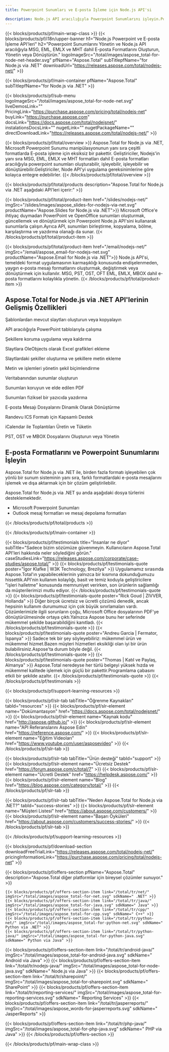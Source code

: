 ```yaml
---
title: Powerpoint Sunumları ve E-posta İşleme için Node.js API'si

description: Node.js API aracılığıyla Powerpoint Sunumlarını işleyin.Powerpoint sunumları ve e-posta formatlarını oluşturmak, değiştirmek veya dönüştürmek için Nodejs'i kullanın.
---
```


{{< blocks/products/pf/main-wrap-class >}}
{{< blocks/products/pf/i18n/upper-banner h1="Node.js Powerpoint ve E-posta İşleme API'leri" h2="Powerpoint Sunumlarını Yönetin ve Node.js API aracılığıyla MSG, EML, EMLX ve MHT dahil E-posta Formatlarını Oluşturun, Yönetin veya Dönüştürün." logoImageSrc="/total/images/aspose_total-for-node-net-header.svg" pfName="Aspose.Total" subTitlepfName="for Node.js via .NET" downloadUrl="https://releases.aspose.com/total/nodejs-net/" >}}

{{< blocks/products/pf/main-container pfName="Aspose.Total" subTitlepfName="for Node.js via .NET" >}}

{{< blocks/products/pf/sub-menu logoImageSrc="/total/images/aspose_total-for-node-net.svg" liveDemosLink="" PricingLink="https://purchase.aspose.com/pricing/total/nodejs-net" buyLink="https://purchase.aspose.com" docsLink="https://docs.aspose.com/total/nodejsnet/" instalationsDocsLink="" nugetLink="" nugetPackageName="" directDownloadLink="https://releases.aspose.com/total/nodejs-net/" >}}

{{< blocks/products/pf/total/overview >}}
Aspose.Total for Node.js via .NET, Microsoft Powerpoint Sunumu manipülasyonunun yanı sıra çeşitli formatlarda E-posta işleme için eksiksiz bir pakettir. Geliştiriciler, Nodejs'in yanı sıra MSG, EML, EMLX ve MHT formatları dahil E-posta formatları aracılığıyla powerpoint sunumları oluşturabilir, işleyebilir, işleyebilir ve dönüştürebilir.Geliştiriciler, Node API'yi uygulama gereksinimlerine göre kolayca entegre edebilirler.
{{< /blocks/products/pf/total/overview >}}

{{< blocks/products/pf/total/products description="Aspose.Total for Node.js via .NET aşağıdaki API'leri içerir:" >}}

{{< blocks/products/pf/total/product-item href="/slides/nodejs-net/" imgSrc="/slides/images/aspose_slides-for-nodejs-via-net.svg" productName="Aspose.Slides for Node.js via .NET">}}
Microsoft Office'e ihtiyaç duymadan PowerPoint ve OpenOffice sunumları oluşturmak, güncellemek ve dönüştürmek için Powerpoint Node.js API'sini kullanarak sunumlarla çalışın.Ayrıca API, sunumları birleştirme, kopyalama, bölme, karşılaştırma ve yazdırma olanağı da sunar.
{{< /blocks/products/pf/total/product-item >}}

{{< blocks/products/pf/total/product-item href="/email/nodejs-net/" imgSrc="/email/aspose_email-for-nodejs-net.svg" productName="Aspose.Email for Node.js via .NET">}}
Node.js API'si, temeldeki format uygulamasının karmaşıklığı konusunda endişelenmeden, yaygın e-posta mesajı formatlarını oluşturmak, değiştirmek veya dönüştürmek için kullanılır. MSG, PST, OST, OFT EML, EMLX, MBOX dahil e-posta formatlarını kolaylıkla yönetin.
{{< /blocks/products/pf/total/product-item >}}


<!--<p></p>-->
<h2 class="pr-ft">
 <a class="anchor" id="features" name="features">
 </a>
 Aspose.Total for Node.js via .NET API'lerinin Gelişmiş Özellikleri
</h2>
   <div class="col-lg-4">
    <em class="fa fa-copy ico-blue fa-2x col-lg-2">
    </em>
    <p class="col-lg-10">Şablonlardan mevcut slaytları oluşturun veya kopyalayın</p>
   </div>
   <div class="col-lg-4">
    <em class="fa fa-table ico-blue fa-2x col-lg-2">
    </em>
    <p class="col-lg-10">API aracılığıyla PowerPoint tablolarıyla çalışma</p>
   </div>
   <div class="col-lg-4">
    <em class="fa fa-shield ico-blue fa-2x col-lg-2">
    </em>
    <p class="col-lg-10">Şekillere koruma uygulama veya kaldırma</p>
   </div>
   <div class="col-lg-4">
    <em class="fa fa-bar-chart ico-blue fa-2x col-lg-2">
    </em>
    <p class="col-lg-10">Slaytlara OleObjects olarak Excel grafikleri ekleme</p>
   </div>
   <div class="col-lg-4">
    <em class="fa fa-image ico-blue fa-2x col-lg-2">
    </em>
    <p class="col-lg-10">
     Slaytlardaki şekiller oluşturma ve şekillere metin ekleme
    </p>
   </div>
   <div class="col-lg-4">
    <em class="fa fa-align-left ico-blue fa-2x col-lg-2">
    </em>
    <p class="col-lg-10">
     Metin ve işlemleri yönetin şekil biçimlendirme
    </p>
   </div>
   <div class="col-lg-4">
    <em class="fa fa-database ico-blue fa-2x col-lg-2">
    </em>
    <p class="col-lg-10">Veritabanından sunumlar oluşturun</p>
   </div>
   <div class="col-lg-4">
    <em class="fa fa-lock ico-blue fa-2x col-lg-2">
    </em>
    <p class="col-lg-10">Sunumları koruyun ve elde edilen PDF</p>
   </div>
   <div class="col-lg-4">
    <em class="fa fa-print ico-blue fa-2x col-lg-2">
    </em>
    <p class="col-lg-10">Sunumları fiziksel bir yazıcıda yazdırma</p>
   </div>
 <div class="col-lg-4">
   <em class="fa fa-refresh ico-blue fa-2x col-lg-2"></em>
   <p class="col-lg-10">E-posta Mesajı Dosyalarını Dinamik Olarak Dönüştürme</p>
   </div>
   
   <div class="col-lg-4">
   <em class="fa fa-tags ico-blue fa-2x col-lg-2"></em>
   <p class="col-lg-10">Randevu ICS Formatı için Kapsamlı Destek</p>
   </div>
   
   <div class="col-lg-4">
   <em class="fa fa-unlink ico-blue fa-2x col-lg-2"></em>
   <p class="col-lg-10">iCalendar ile Toplantıları Üretin ve Tüketin</p>
   </div>
   
   <div class="col-lg-4">
   <em class="fa fa-support ico-blue fa-2x col-lg-2"></em>
   <p class="col-lg-10">PST, OST ve MBOX Dosyalarını Oluşturun veya Yönetin</p>
   </div>
<div class="col-lg-12">
 <h2 class="h2title">
  E-posta Formatlarını ve Powerpoint Sunumlarını İşleyin
 </h2>
 <p>
  Aspose.Total for Node.js via .NET ile, birden fazla formatı işleyebilen çok yönlü bir sunum sisteminin yanı sıra, farklı formatlardaki e-posta mesajlarını işlemek ve dışa aktarmak için bir çözüm geliştirilebilir.
 </p>
 <p>
  Aspose.Total for Node.js via .NET şu anda aşağıdaki dosya türlerini desteklemektedir.
 </p>
 <ul class="unstyled">
  
  <li>
   Microsoft Powerpoint Sunumları
  </li>
   <li>
    Outlook mesaj formatları ve mesaj depolama formatları
  </li>
 </ul>
</div>
<!--Feature-section Start-->
<!--Feature-section End-->

{{< /blocks/products/pf/total/products >}}

{{< /blocks/products/pf/main-container >}}

{{< blocks/products/pf/testimonials title="İnsanlar ne diyor" subTitle="Sadece bizim sözümüze güvenmeyin. Kullanıcıların Aspose.Total API'leri hakkında neler söylediğini görün." caseStudiesLink="https://releases.aspose.com/corporate/case-studies/aspose.total/" >}}
{{< blocks/products/pf/testimonials-quote poster="İgor Klafke | W3K Technology, Brezilya" >}}
Uygulamamız sırasında Aspose.Total'ın yapabileceklerinin yalnızca bir kısmına dokunduğumuzu hissettik.API'nin kullanım kolaylığı, basit ve temiz koduyla geliştiricilere "işleri halletme" konusunda memnuniyet verirken, son ürünlerin sağlamlığı da müşterilerimizi mutlu ediyor.
{{< /blocks/products/pf/testimonials-quote >}}
{{< blocks/products/pf/testimonials-quote poster="Rick Goud | ZIVVER, Hollanda" >}}
Diğer birçok ücretsiz ve ücretli çözümü denedik, ancak hepsinin kullanım durumumuz için çok büyük sınırlamaları vardı. Çözümlerimizle ilgili sorunların çoğu, Microsoft Office dosyalarının PDF'ye dönüştürülmesinde ortaya çıktı.Yalnızca Aspose bunu her seferinde mükemmel şekilde başarabildiğini kanıtladı.
{{< /blocks/products/pf/testimonials-quote >}}
{{< blocks/products/pf/testimonials-quote poster="Andreu Garcia | Fermator, İspanya" >}}
Sadece tek bir şey söyleyebiliriz: mükemmel ürün ve mükemmel hizmet.Bazen müşteri hizmetleri eksikliği olan iyi bir ürün bulabilirsiniz.Aspose'ta durum böyle değil.
{{< /blocks/products/pf/testimonials-quote >}}
{{< blocks/products/pf/testimonials-quote poster="Thomas | Katıl ve Paylaş, Almanya" >}}
Aspose.Total neredeyse her türlü belgeyi yüksek hızda ve mükemmel kalitede işlemek için güçlü bir pakettir.Programlama çabasını etkili bir şekilde azaltır.
{{< /blocks/products/pf/testimonials-quote >}}
{{< /blocks/products/pf/testimonials >}}

{{< blocks/products/pf/support-learning-resources >}}

{{< blocks/products/pf/slr-tab tabTitle="Öğrenme Kaynakları" tabId="resources" >}}
{{< blocks/products/pf/slr-element name="Dokümantasyon" href="https://docs.aspose.com/total/nodejsnet/" >}} 
{{< blocks/products/pf/slr-element name="Kaynak kodu" href="http://aspose.github.io/" >}} 
{{< blocks/products/pf/slr-element name="API Referanslarını Aspose Edin" href="https://reference.aspose.com/" >}} 
{{< blocks/products/pf/slr-element name="Eğitim Videoları" href="https://www.youtube.com/user/asposevideo" >}} 
{{< /blocks/products/pf/slr-tab >}}

{{< blocks/products/pf/slr-tab tabTitle="Ürün desteği" tabId="support" >}}
{{< blocks/products/pf/slr-element name="Ücretsiz Destek" href="https://forum.aspose.com/c/total/7" >}} 
{{< blocks/products/pf/slr-element name="Ücretli Destek" href="https://helpdesk.aspose.com/" >}} 
{{< blocks/products/pf/slr-element name="Blog" href="https://blog.aspose.com/category/total/" >}} 
{{< /blocks/products/pf/slr-tab >}}

{{< blocks/products/pf/slr-tab tabTitle="Neden Aspose.Total for Node.js via .NET?" tabId="success-stories" >}}
{{< blocks/products/pf/slr-element name="Müşteri Listesi" href="https://about.aspose.com/customers/" >}} 
{{< blocks/products/pf/slr-element name="Başarı Öyküleri" href="https://about.aspose.com/customers/success-stories/" >}} 
{{< /blocks/products/pf/slr-tab >}}

{{< /blocks/products/pf/support-learning-resources >}}

{{< blocks/products/pf/download-section downloadFreeTrialLink="https://releases.aspose.com/total/nodejs-net/" pricingInformationLink="https://purchase.aspose.com/pricing/total/nodejs-net" >}}

{{< blocks/products/pf/offers-section pfName="Aspose.Total" description="Aspose.Total diğer platformlar için bireysel çözümler sunuyor." >}}

    {{< blocks/products/pf/offers-section-item link="/total/tr/net/" imgSrc="/total/images/aspose_total-for-net.svg" sdkName=" .NET" >}}
    {{< blocks/products/pf/offers-section-item link="/total/tr/java/" imgSrc="/total/images/aspose_total-for-java.svg" sdkName=" Java" >}}
    {{< blocks/products/pf/offers-section-item link="/total/tr/cpp/" imgSrc="/total/images/aspose_total-for-cpp.svg" sdkName=" C++" >}}
    {{< blocks/products/pf/offers-section-item link="/total/tr/python-net/" imgSrc="/total/images/aspose_total-for-python-net.svg" sdkName=" Python via .NET" >}}
    {{< blocks/products/pf/offers-section-item link="/total/tr/python-java/" imgSrc="/total/images/aspose_total-for-python-java.svg" sdkName=" Python via Java" >}}
 {{< blocks/products/pf/offers-section-item link="/total/tr/android-java/" imgSrc="/total/images/aspose_total-for-android-java.svg" sdkName=" Android via Java" >}}
{{< blocks/products/pf/offers-section-item link="/total/tr/nodejs-java/" imgSrc="/total/images/aspose_total-for-node-java.svg" sdkName=" Node.js via Java" >}}
    {{< blocks/products/pf/offers-section-item link="/total/tr/sharepoint/" imgSrc="/total/images/aspose_total-for-sharepoint.svg" sdkName=" SharePoint" >}}
    {{< blocks/products/pf/offers-section-item link="/total/tr/reporting-services/" imgSrc="/total/images/aspose_total-for-reporting-services.svg" sdkName=" Reporting Services" >}}
    {{< blocks/products/pf/offers-section-item link="/total/tr/jasperreports/" imgSrc="/total/images/aspose_words-for-jasperreports.svg" sdkName=" JasperReports" >}}

 {{< blocks/products/pf/offers-section-item link="/total/tr/php-java/" imgSrc="/total/images/aspose_total-for-php-java.svg" sdkName=" PHP via Java" >}}
{{< /blocks/products/pf/offers-section >}}

{{< /blocks/products/pf/main-wrap-class >}}